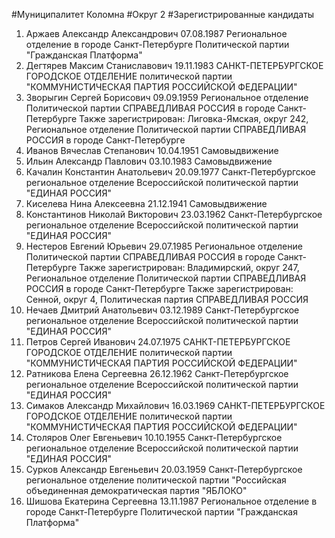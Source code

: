 #Муниципалитет
Коломна
#Округ
2
#Зарегистрированные кандидаты
1. Аржаев Александр Александрович 07.08.1987
Региональное отделение в городе Санкт-Петербурге Политической партии "Гражданская Платформа"
2. Дегтярев Максим Станиславович 19.11.1983
САНКТ-ПЕТЕРБУРГСКОЕ ГОРОДСКОЕ ОТДЕЛЕНИЕ политической партии "КОММУНИСТИЧЕСКАЯ ПАРТИЯ РОССИЙСКОЙ ФЕДЕРАЦИИ"
3. Зворыгин Сергей Борисович 09.09.1959
Региональное отделение Политической партии СПРАВЕДЛИВАЯ РОССИЯ в городе Санкт-Петербурге
Также зарегистрирован: Лиговка-Ямская, округ 242, Региональное отделение Политической партии СПРАВЕДЛИВАЯ РОССИЯ в городе Санкт-Петербурге
4. Иванов Вячеслав Степанович 10.04.1951
Самовыдвижение
5. Ильин Александр Павлович 03.10.1983
Самовыдвижение
6. Качалин Константин Анатольевич 20.09.1977
Санкт-Петербургское региональное отделение Всероссийской политической партии "ЕДИНАЯ РОССИЯ"
7. Киселева Нина Алексеевна 21.12.1941
Самовыдвижение
8. Константинов Николай Викторович 23.03.1962
Санкт-Петербургское региональное отделение Всероссийской политической партии "ЕДИНАЯ РОССИЯ"
9. Нестеров Евгений Юрьевич 29.07.1985
Региональное отделение Политической партии СПРАВЕДЛИВАЯ РОССИЯ в городе Санкт-Петербурге
Также зарегистрирован: Владимирский, округ 247, Региональное отделение Политической партии СПРАВЕДЛИВАЯ РОССИЯ в городе Санкт-Петербурге
Также зарегистрирован: Сенной, округ 4, Политическая партия СПРАВЕДЛИВАЯ РОССИЯ
10. Нечаев Дмитрий Анатольевич 03.12.1989
Санкт-Петербургское региональное отделение Всероссийской политической партии "ЕДИНАЯ РОССИЯ"
11. Петров Сергей Иванович 24.07.1975
САНКТ-ПЕТЕРБУРГСКОЕ ГОРОДСКОЕ ОТДЕЛЕНИЕ политической партии "КОММУНИСТИЧЕСКАЯ ПАРТИЯ РОССИЙСКОЙ ФЕДЕРАЦИИ"
12. Ратникова Елена Сергеевна 26.12.1962
Санкт-Петербургское региональное отделение Всероссийской политической партии "ЕДИНАЯ РОССИЯ"
13. Симаков Александр Михайлович 16.03.1969
САНКТ-ПЕТЕРБУРГСКОЕ ГОРОДСКОЕ ОТДЕЛЕНИЕ политической партии "КОММУНИСТИЧЕСКАЯ ПАРТИЯ РОССИЙСКОЙ ФЕДЕРАЦИИ"
14. Столяров Олег Евгеньевич 10.10.1955
Санкт-Петербургское региональное отделение Всероссийской политической партии "ЕДИНАЯ РОССИЯ"
15. Сурков Александр Евгеньевич 20.03.1959
Санкт-Петербургское региональное отделение политической партии "Российская объединенная демократическая партия "ЯБЛОКО"
16. Шишова Екатерина Сергеевна 13.11.1987
Региональное отделение в городе Санкт-Петербурге Политической партии "Гражданская Платформа"
